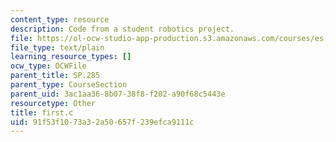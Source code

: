 ```yaml
---
content_type: resource
description: Code from a student robotics project.
file: https://ol-ocw-studio-app-production.s3.amazonaws.com/courses/es-293-lego-robotics-spring-2007/91f53f1073a32a50657f239efca9111c_first.c
file_type: text/plain
learning_resource_types: []
ocw_type: OCWFile
parent_title: SP.285
parent_type: CourseSection
parent_uid: 3ac1aa36-8b07-38f8-f202-a90f68c5443e
resourcetype: Other
title: first.c
uid: 91f53f10-73a3-2a50-657f-239efca9111c
---
```

